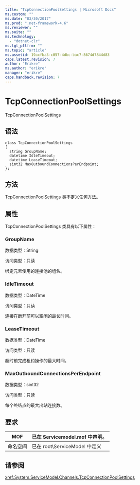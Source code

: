 ```yaml
---
title: "TcpConnectionPoolSettings | Microsoft Docs"
ms.custom: ""
ms.date: "03/30/2017"
ms.prod: ".net-framework-4.6"
ms.reviewer: ""
ms.suite: ""
ms.technology: 
  - "dotnet-clr"
ms.tgt_pltfrm: ""
ms.topic: "article"
ms.assetid: 19acfba3-c057-4dbc-bac7-8674d7844d83
caps.latest.revision: 7
author: "Erikre"
ms.author: "erikre"
manager: "erikre"
caps.handback.revision: 7
---
```

# TcpConnectionPoolSettings
TcpConnectionPoolSettings  
  
## 语法  
  
```  
class TcpConnectionPoolSettings  
{  
  string GroupName;  
  datetime IdleTimeout;  
  datetime LeaseTimeout;  
  sint32 MaxOutboundConnectionsPerEndpoint;  
};  
```  
  
## 方法  
 TcpConnectionPoolSettings 类不定义任何方法。  
  
## 属性  
 TcpConnectionPoolSettings 类具有以下属性：  
  
### GroupName  
 数据类型：String  
  
 访问类型：只读  
  
 绑定元素使用的连接池的组名。  
  
### IdleTimeout  
 数据类型：DateTime  
  
 访问类型：只读  
  
 连接在断开前可以空闲的最长时间。  
  
### LeaseTimeout  
 数据类型：DateTime  
  
 访问类型：只读  
  
 超时前完成租约操作的最大时间。  
  
### MaxOutboundConnectionsPerEndpoint  
 数据类型：sint32  
  
 访问类型：只读  
  
 每个终结点的最大出站连接数。  
  
## 要求  
  
|MOF|已在 Servicemodel.mof 中声明。|  
|---------|------------------------------|  
|命名空间|已在 root\\ServiceModel 中定义|  
  
## 请参阅  
 <xref:System.ServiceModel.Channels.TcpConnectionPoolSettings>